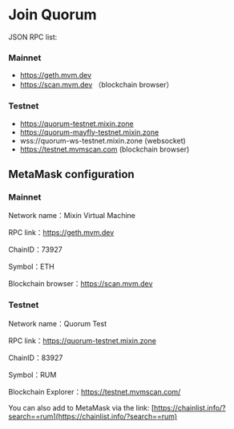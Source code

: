 # Join Quorum

JSON RPC list:

### Mainnet

* https://geth.mvm.dev
* https://scan.mvm.dev （blockchain browser）

### Testnet

* https://quorum-testnet.mixin.zone
* https://quorum-mayfly-testnet.mixin.zone
* wss://quorum-ws-testnet.mixin.zone (websocket)
* https://testnet.mvmscan.com (blockchain browser)

## MetaMask configuration

### Mainnet

Network name：Mixin Virtual Machine

RPC link：<https://geth.mvm.dev>

ChainID：73927

Symbol：ETH

Blockchain browser：<https://scan.mvm.dev>

### Testnet

Network name：Quorum Test

RPC link：<https://quorum-testnet.mixin.zone>

ChainID：83927

Symbol：RUM

Blockchain Explorer：<https://testnet.mvmscan.com/>

You can also add to MetaMask via the link: [https://chainlist.info/?search==rum](https://chainlist.info/?search==rum)